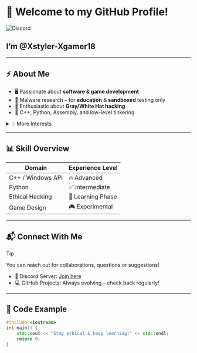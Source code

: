 # 👋 Welcome to my GitHub Profile!

![Discord](https://img.shields.io/discord/1243582656674527272?label=Discord&logo=discord&color=7289da)

## I’m **@Xstyler-Xgamer18**
---

## ⚡ About Me

- 🖥️ Passionate about **software & game development**
- 🧠 Malware research – for **education** & **sandboxed** testing only
- 🔐 Enthusiastic about **Gray/White Hat hacking**
- 🧰 C++, Python, Assembly, and low-level tinkering

<details>
<summary>💡 More Interests</summary>

- Reverse Engineering  
- System Internals  
- Building custom tools  
- Creating experimental projects

</details>

---

## 📊 Skill Overview

| Domain              | Experience Level    |
|---------------------|---------------------|
| C++ / Windows API    | 🔥 Advanced          |
| Python               | ✅ Intermediate      |
| Ethical Hacking      | 🧪 Learning Phase    |
| Game Design          | 🎮 Experimental      |

---

## 📬 Connect With Me

> [!TIP]
> You can reach out for collaborations, questions or suggestions!

- 💬 Discord Server: [Join here](https://discord.gg/ndRKKpCe3k)
- 💻 GitHub Projects: Always evolving – check back regularly!

---

## 🧪 Code Example

```cpp:title=example.cpp
#include <iostream>
int main() {
    std::cout << "Stay ethical & keep learning!" << std::endl;
    return 0;
}
